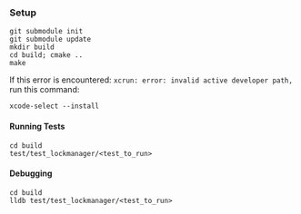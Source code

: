 ### Setup

```
git submodule init
git submodule update
mkdir build
cd build; cmake ..
make
```

If this error is encountered: `xcrun: error: invalid active developer path,` run this command:
```
xcode-select --install
```

#### Running Tests

```
cd build
test/test_lockmanager/<test_to_run>
```

#### Debugging

```
cd build
lldb test/test_lockmanager/<test_to_run>
```




